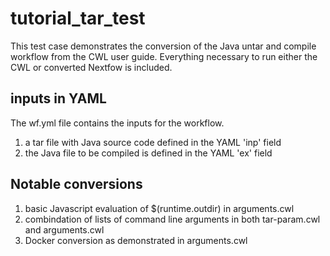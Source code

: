 tutorial_tar_test
========
This test case demonstrates the conversion of the Java untar and compile workflow from the CWL user guide. Everything necessary to run either the CWL or converted Nextfow is included. 

inputs in YAML 
-----------
The wf.yml file contains the inputs for the workflow. 
1. a tar file with Java source code defined in the YAML 'inp' field
2. the Java file to be compiled is defined in the YAML 'ex' field

Notable conversions
-----------
1. basic Javascript evaluation of $(runtime.outdir) in arguments.cwl
2. combindation of lists of command line arguments in both tar-param.cwl and arguments.cwl
3. Docker conversion as demonstrated in arguments.cwl